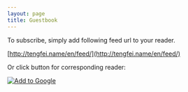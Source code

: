 ```yaml
---
layout: page
title: Guestbook
---
```


To subscribe, simply add following feed url to your reader.

[http://tengfei.name/en/feed/](http://tengfei.name/en/feed/)

Or click button for corresponding reader:

<a href="http://fusion.google.com/add?source=atgs&feedurl=http%3A//www.tengfei.name/en/feed/"><img src="http://buttons.googlesyndication.com/fusion/add.gif" alt="Add to Google"></a>
